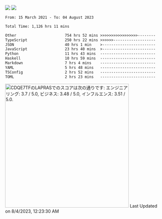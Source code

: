 <div>
  <img src="https://github-readme-stats.vercel.app/api?username=naporin0624&count_private=true&show_icons=true" />
  <img src="https://github-readme-stats.vercel.app/api/top-langs/?username=naporin0624&layout=compact&hide=css" />
  <!--START_SECTION:waka-->

```txt
From: 15 March 2021 - To: 04 August 2023

Total Time: 1,126 hrs 11 mins

Other                      754 hrs 52 mins >>>>>>>>>>>>>>>>>--------   67.03 %
TypeScript                 250 hrs 22 mins >>>>>>-------------------   22.23 %
JSON                       40 hrs 1 min    >------------------------   03.55 %
JavaScript                 23 hrs 40 mins  >------------------------   02.10 %
Python                     11 hrs 43 mins  -------------------------   01.04 %
Haskell                    10 hrs 59 mins  -------------------------   00.98 %
Markdown                   7 hrs 4 mins    -------------------------   00.63 %
YAML                       5 hrs 48 mins   -------------------------   00.52 %
TSConfig                   2 hrs 52 mins   -------------------------   00.25 %
TOML                       2 hrs 23 mins   -------------------------   00.21 %
```

<!--END_SECTION:waka-->
  
  <!--START_SECTION:lapras-card-->
<p ><a href="https://lapras.com/public/CDQE7TF" target="_blank" rel="noopener noreferrer"><img alt="CDQE7TFのLAPRASでのスコアは次の通りです: エンジニアリング: 3.7 / 5.0, ビジネス: 3.48 / 5.0, インフルエンス: 3.51 / 5.0." src="https://lapras-card-generator.vercel.app/api/svg?e=3.7&b=3.48&i=3.51&b1=%23232323&b2=%236d6d6d&i1=%23212121&i2=%23818181&l=ja" width="400" ></a>  
Last Updated on 8/4/2023, 12:23:30 AM</p>
<!--END_SECTION:lapras-card-->
</div>
